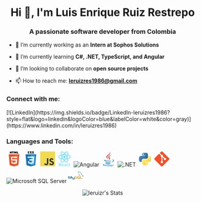 <h1 align="center">Hi 👋, I'm Luis Enrique Ruiz Restrepo</h1>

<h3 align="center">A passionate software developer from Colombia</h3>

- 🔭 I’m currently working as an **Intern at Sophos Solutions**

- 🌱 I’m currently learning **C#, .NET, TypeScript, and Angular**

- 👯 I’m looking to collaborate on **open source projects**

- 📫 How to reach me: **leruizres1986@gmail.com**

<h3 align="left">Connect with me:</h3>
<p align="left">
  [![LinkedIn](https://img.shields.io/badge/LinkedIn-leruizres1986?style=flat&logo=linkedin&logoColor=blue&labelColor=white&color=gray)](https://www.linkedin.com/in/leruizres1986)
</p>

<h3 align="left">Languages and Tools:</h3>
<p align="left"> 
  <img src="https://raw.githubusercontent.com/devicons/devicon/master/icons/html5/html5-original-wordmark.svg" alt="HTML5" width="40" height="40"/> 
  <img src="https://raw.githubusercontent.com/devicons/devicon/master/icons/css3/css3-original-wordmark.svg" alt="CSS3" width="40" height="40"/> 
  <img src="https://raw.githubusercontent.com/devicons/devicon/master/icons/javascript/javascript-original.svg" alt="JavaScript" width="40" height="40"/> 
  <img src="https://raw.githubusercontent.com/devicons/devicon/master/icons/react/react-original-wordmark.svg" alt="React.js" width="40" height="40"/> 
  <img src="https://www.vectorlogo.zone/logos/angular/angular-icon.svg" alt="Angular" width="40" height="40"/> 
  <img src="https://raw.githubusercontent.com/devicons/devicon/master/icons/java/java-original.svg" alt="Java" width="40" height="40"/> 
  <img src="https://www.vectorlogo.zone/logos/dotnet/dotnet-icon.svg" alt=".NET" width="40" height="40"/> 
  <img src="https://raw.githubusercontent.com/devicons/devicon/master/icons/python/python-original.svg" alt="Python" width="40" height="40"/> 
  <img src="https://raw.githubusercontent.com/devicons/devicon/master/icons/git/git-original.svg" alt="Git" width="40" height="40"/> 
  <img src="https://www.svgrepo.com/show/303229/microsoft-sql-server-logo.svg" alt="Microsoft SQL Server" width="40" height="40"/> 
  <img src="https://raw.githubusercontent.com/devicons/devicon/master/icons/mysql/mysql-original-wordmark.svg" alt="MySQL" width="40" height="40"/> 
</p>

<p align="center">
  <img src="https://github-readme-stats.vercel.app/api?username=leruizr&theme=tokyonight&show_icons=true&hide_border=false&count_private=true" alt="leruizr's Stats" />
</p>


